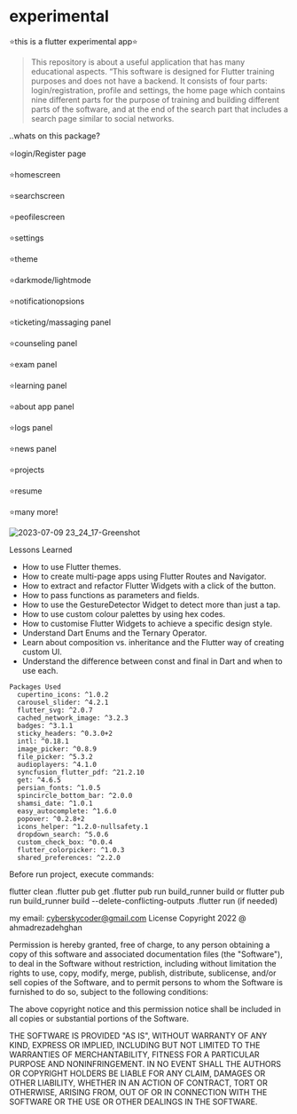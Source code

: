 
# experimental

⭐️this is a flutter experimental app⭐️

>This repository is about a useful application that has many educational aspects.
“This software is designed for Flutter training purposes and does not have a backend.
It consists of four parts: login/registration, profile and settings, 
the home page which contains nine different parts for the purpose of training and building different parts of the software, 
and at the end of the search part that includes a search page similar to social networks.

..whats on this package?

⭐️login/Register page

⭐️homescreen

⭐️searchscreen

⭐️peofilescreen

⭐️settings

⭐️theme

⭐️darkmode/lightmode

⭐️notificationopsions

⭐️ticketing/massaging panel

⭐️counseling panel

⭐️exam panel

⭐️learning panel

⭐️about app panel

⭐️logs panel

⭐️news panel

⭐️projects

⭐️resume

⭐️many more!


![2023-07-09 23_24_17-Greenshot](https://github.com/ahmadrezadehghan/experimental/assets/138360464/dc046269-6c28-43c9-ac23-b3910f05beb3)

Lessons Learned

 - How to use Flutter themes.
 - How to create multi-page apps using Flutter Routes and Navigator.
 - How to extract and refactor Flutter Widgets with a click of the button.
 - How to pass functions as parameters and fields.
 - How to use the GestureDetector Widget to detect more than just a tap.
 - How to use custom colour palettes by using hex codes.
 - How to customise Flutter Widgets to achieve a specific design style.
 - Understand Dart Enums and the Ternary Operator.
 - Learn about composition vs. inheritance and the Flutter way of creating custom UI.
 - Understand the difference between const and final in Dart and when to use each.

```
Packages Used
  cupertino_icons: ^1.0.2
  carousel_slider: ^4.2.1
  flutter_svg: ^2.0.7
  cached_network_image: ^3.2.3
  badges: ^3.1.1
  sticky_headers: ^0.3.0+2
  intl: ^0.18.1
  image_picker: ^0.8.9
  file_picker: ^5.3.2
  audioplayers: ^4.1.0
  syncfusion_flutter_pdf: ^21.2.10
  get: ^4.6.5
  persian_fonts: ^1.0.5
  spincircle_bottom_bar: ^2.0.0
  shamsi_date: ^1.0.1
  easy_autocomplete: ^1.6.0
  popover: ^0.2.8+2
  icons_helper: ^1.2.0-nullsafety.1
  dropdown_search: ^5.0.6
  custom_check_box: ^0.0.4
  flutter_colorpicker: ^1.0.3
  shared_preferences: ^2.2.0
```
Before run project, execute commands:

flutter clean
.flutter pub get
.flutter pub run build_runner build or flutter pub run build_runner build --delete-conflicting-outputs
.flutter run (if needed)

my email: cyberskycoder@gmail.com
License
Copyright 2022 @ ahmadrezadehghan

Permission is hereby granted, free of charge, to any person obtaining a copy of this software and associated documentation files (the "Software"), to deal in the Software without restriction, including without limitation the rights to use, copy, modify, merge, publish, distribute, sublicense, and/or sell copies of the Software, and to permit persons to whom the Software is furnished to do so, subject to the following conditions:

The above copyright notice and this permission notice shall be included in all copies or substantial portions of the Software.

THE SOFTWARE IS PROVIDED "AS IS", WITHOUT WARRANTY OF ANY KIND, EXPRESS OR IMPLIED, INCLUDING BUT NOT LIMITED TO THE WARRANTIES OF MERCHANTABILITY, FITNESS FOR A PARTICULAR PURPOSE AND NONINFRINGEMENT. IN NO EVENT SHALL THE AUTHORS OR COPYRIGHT HOLDERS BE LIABLE FOR ANY CLAIM, DAMAGES OR OTHER LIABILITY, WHETHER IN AN ACTION OF CONTRACT, TORT OR OTHERWISE, ARISING FROM, OUT OF OR IN CONNECTION WITH THE SOFTWARE OR THE USE OR OTHER DEALINGS IN THE SOFTWARE.
